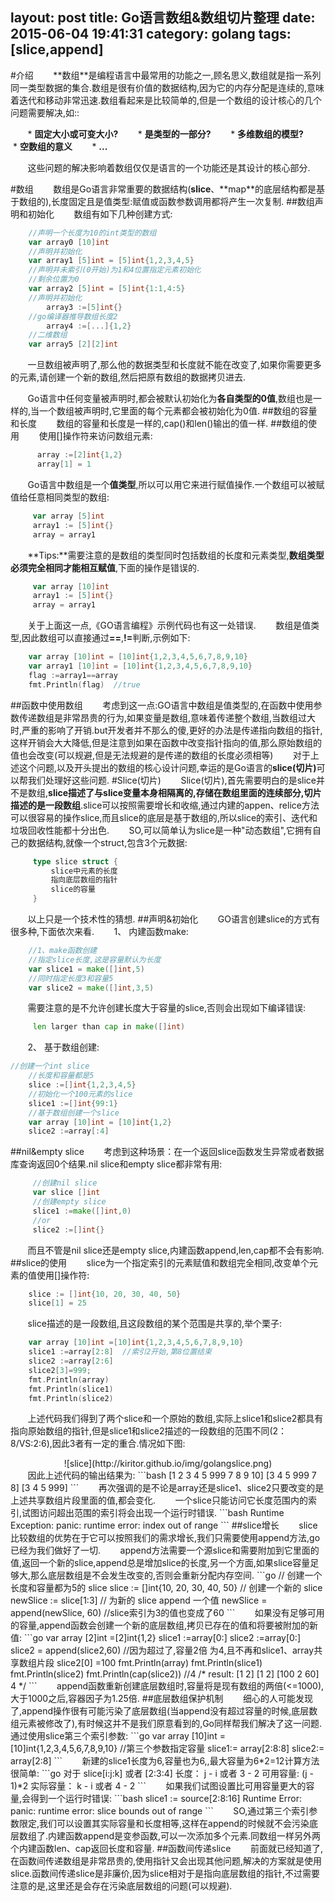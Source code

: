 layout: post
title: Go语言数组&数组切片整理
date: 2015-06-04 19:41:31
category: golang
tags: [slice,append]
---
#介绍
&#160; &#160; &#160; &#160;**<span class="color">数组</span>**是编程语言中最常用的功能之一,顾名思义,数组就是指一系列同一类型数据的集合.数组是很有价值的数据结构,因为它的内存分配是连续的,意味着迭代和移动非常迅速.数组看起来是比较简单的,但是一个数组的设计核心的几个问题需要解决,如::

&#160; &#160; &#160; &#160;* **固定大小或可变大小?**
&#160; &#160; &#160; &#160;* **是类型的一部分?**
&#160; &#160; &#160; &#160;* **多维数组的模型?**
&#160; &#160; &#160; &#160;* **空数组的意义**
&#160; &#160; &#160; &#160;* **...**

&#160; &#160; &#160; &#160;这些问题的解决影响着数组仅仅是语言的一个功能还是其设计的核心部分.
<!--more-->
#数组
&#160; &#160; &#160; &#160;数组是Go语言非常重要的数据结构(**<span class="color">slice</span>**、**<span class="color">map</span>**的底层结构都是基于数组的),长度固定且是值类型:赋值或函数参数调用都将产生一次复制.
##数组声明和初始化
&#160; &#160; &#160; &#160;数组有如下几种创建方式:
```go
    //声明一个长度为10的int类型的数组
	var array0 [10]int   
	//声明并初始化
	var array1 [5]int = [5]int{1,2,3,4,5}
	//声明并未索引(0开始)为1和4位置指定元素初始化
	//剩余位置为0
	var array2 [5]int = [5]int{1:1,4:5}
	//声明并初始化
	    array3 :=[5]int{}
	//go编译器推导数组长度2
	    array4 :=[...]{1,2}
	//二维数组
	var array5 [2][2]int
```
&#160; &#160; &#160; &#160;一旦数组被声明了,那么他的数据类型和长度就不能在改变了,如果你需要更多的元素,请创建一个新的数组,然后把原有数组的数据拷贝进去.

&#160; &#160; &#160; &#160;Go语言中任何变量被声明时,都会被默认初始化为**各自类型的0值**,数组也是一样的,当一个数组被声明时,它里面的每个元素都会被初始化为0值.
##数组的容量和长度
&#160; &#160; &#160; &#160;数组的容量和长度是一样的,cap()和len()输出的值一样.
##数组的使用
&#160; &#160; &#160; &#160;使用[]操作符来访问数组元素:
```go
      array :=[2]int{1,2}
	  array[1] = 1
```
&#160; &#160; &#160; &#160;Go语言中数组是一个**值类型**,所以可以用它来进行赋值操作.一个数组可以被赋值给任意相同类型的数组:
```go
     var array [5]int
	 array1 := [5]int{}
	 array = array1
```
&#160; &#160; &#160; &#160;**Tips:**需要注意的是数组的类型同时包括数组的长度和元素类型,<b>数组类型必须完全相同才能相互赋值</b>,下面的操作是错误的.
```go
     var array [10]int
	 array1 := [5]int{}
	 array = array1
```
&#160; &#160; &#160; &#160;关于上面这一点,《GO语言编程》示例代码也有这一处错误.
&#160; &#160; &#160; &#160;数组是值类型,因此数组可以直接通过<B>==</B>,<b>!=</b>判断,示例如下:
```go
	var array [10]int = [10]int{1,2,3,4,5,6,7,8,9,10}
	var array1 [10]int = [10]int{1,2,3,4,5,6,7,8,9,10}
	flag :=array1==array
	fmt.Println(flag)  //true
```
##函数中使用数组
&#160; &#160; &#160; &#160;考虑到这一点:GO语言中数组是值类型的,在函数中使用参数传递数组是非常昂贵的行为,如果变量是数组,意味着传递整个数组,当数组过大时,严重的影响了开销.but开发者并不那么的傻,更好的办法是传递指向数组的指针,这样开销会大大降低,但是注意到如果在函数中改变指针指向的值,那么原始数组的值也会改变(可以规避,但是无法规避的是传递的数组的长度必须相等)
&#160; &#160; &#160; &#160;对于上述这个问题,以及开头提出的数组的核心设计问题,幸运的是Go语言的<b><span class="color">slice(切片)</span></b>可以帮我们处理好这些问题.
#Slice(切片)
&#160; &#160; &#160; &#160;Slice(切片),首先需要明白的是slice并不是数组,<b>slice描述了与slice变量本身相隔离的,存储在数组里面的连续部分,切片描述的是一段数组</b>.slice可以按照需要增长和收缩,通过内建的appen、relice方法可以很容易的操作slice,而且slice的底层是基于数组的,所以slice的索引、迭代和垃圾回收性能都十分出色.
&#160; &#160; &#160; &#160;SO,可以简单认为slice是一种"动态数组",它拥有自己的数据结构,就像一个struct,包含3个元数据:
```go
     type slice struct {
	     slice中元素的长度
		 指向底层数组的指针
		 slice的容量
	 }
```
&#160; &#160; &#160; &#160;以上只是一个技术性的猜想.
##声明&初始化
&#160; &#160; &#160; &#160;GO语言创建slice的方式有很多种,下面依次来看.
&#160; &#160; &#160; &#160;1、 内建函数make:
```go
	//1、make函数创建
	//指定slice长度,这是容量默认为长度
	var slice1 = make([]int,5)
	//同时指定长度3和容量5
	var slice2 = make([]int,3,5)
```
&#160; &#160; &#160; &#160;需要注意的是不允许创建长度大于容量的slice,否则会出现如下编译错误:
```go
     len larger than cap in make([]int)
```
&#160; &#160; &#160; &#160;2、 基于数组创建:
```go
//创建一个int slice
	//长度和容量都是5
	slice :=[]int{1,2,3,4,5}
	//初始化一个100元素的slice
	slice1 :=[]int{99:1}
	//基于数组创建一个slice
	var array [10]int = [10]int{1,2}
	slice2 :=array[:4]
```
##nil&empty slice
&#160; &#160; &#160; &#160;考虑到这种场景：在一个返回slice函数发生异常或者数据库查询返回0个结果.nil slice和empty slice都非常有用:
```go
     //创建nil slice
     var slice []int
	 //创建empty slice
	 slice1 :=make([]int,0)
	 //or
	 slice2 :=[]int{}
```
&#160; &#160; &#160; &#160;而且不管是nil slice还是empty slice,内建函数append,len,cap都不会有影响.
##slice的使用
&#160; &#160; &#160; &#160;slice为一个指定索引的元素赋值和数组完全相同,改变单个元素的值使用[]操作符:
```go
	slice := []int{10, 20, 30, 40, 50}
	slice[1] = 25
```
&#160; &#160; &#160; &#160;slice描述的是一段数组,且这段数组的某个范围是共享的,举个栗子:
```go
	var array [10]int =[10]int{1,2,3,4,5,6,7,8,9,10}
	slice1 :=array[2:8]  //索引2开始,第8位置结束
	slice2 :=array[2:6]
	slice2[3]=999;
	fmt.Println(array)
	fmt.Println(slice1)
	fmt.Println(slice2)
```
&#160; &#160; &#160; &#160;上述代码我们得到了两个slice和一个原始的数组,实际上slice1和slice2都具有指向原始数组的指针,但是slice1和slice2描述的一段数组的范围不同(2：8/VS:2:6),因此3者有一定的重合.情况如下图:
<center>![slice](http://kiritor.github.io/img/golangslice.png)</center>
&#160; &#160; &#160; &#160;因此上述代码的输出结果为:
```bash
	[1 2 3 4 5 999 7 8 9 10]
	[3 4 5 999 7 8]
	[3 4 5 999]
```
&#160; &#160; &#160; &#160;再次强调的是不论是array还是slice1、slice2只要改变的是上述共享数组片段里面的值,都会变化.
&#160; &#160; &#160; &#160;一个slice只能访问它长度范围内的索引,试图访问超出范围的索引将会出现一个运行时错误.
```bash
	Runtime Exception:
	panic: runtime error: index out of range
```
##slice增长
&#160; &#160; &#160; &#160;slice比较数组的优势在于它可以按照我们的需求增长,我们只需要使用append方法,go已经为我们做好了一切.
&#160; &#160; &#160; &#160;append方法需要一个源slice和需要附加到它里面的值,返回一个新的slice,append总是增加slice的长度,另一个方面,如果slice容量足够大,那么底层数组是不会发生改变的,否则会重新分配内存空间.
```go
	// 创建一个长度和容量都为5的 slice
	slice := []int{10, 20, 30, 40, 50}
	// 创建一个新的 slice
	newSlice := slice[1:3]
	// 为新的 slice append 一个值
	newSlice = append(newSlice, 60)
	//slice索引为3的值也变成了60
```
&#160; &#160; &#160; &#160;如果没有足够可用的容量,append函数会创建一个新的底层数组,拷贝已存在的值和将要被附加的新值:
```go
    var array [2]int =[2]int{1,2}
	slice1 :=array[0:]
	slice2 :=array[0:]
	slice2 = append(slice2,60)
	//因为超过了,容量2倍 为4,且不再和slice1、array共享数组片段
	slice2[0] =100
	fmt.Println(array)
	fmt.Println(slice1)
	fmt.Println(slice2)
	fmt.Println(cap(slice2)) //4
	/*
      result:
		[1 2]
		[1 2]
		[100 2 60]
		4
    */
```
&#160; &#160; &#160; &#160;append函数重新创建底层数组时,容量将是现有数组的两倍(<=1000),大于1000之后,容器因子为1.25倍.
##底层数组保护机制
&#160; &#160; &#160; &#160;细心的人可能发现了,append操作很有可能污染了底层数组(当append没有超过容量的时候,底层数组元素被修改了),有时候这并不是我们原意看到的,Go同样帮我们解决了这一问题.通过使用slice第三个索引参数:
```go
    var array [10]int =[10]int{1,2,3,4,5,6,7,8,9,10}
	//第三个参数指定容量
	slice1:= array[2:8:8]
	slice2:= array[2:8]
```
&#160; &#160; &#160; &#160;新建的slice1长度为6,容量也为6,,最大容量为6*2=12计算方法很简单:
```go
	对于 slice[i:j:k] 或者 [2:3:4]
	长度： j - i 或者 3 - 2
	可用容量:  (j - 1)*2
	实际容量： k - i 或者 4 - 2
```
&#160; &#160; &#160; &#160;如果我们试图设置比可用容量更大的容量,会得到一个运行时错误:
```bash
	slice1 := source[2:8:16]
	Runtime Error:
	panic: runtime error: slice bounds out of range
```
&#160; &#160; &#160; &#160;SO,通过第三个索引参数限定,我们可以设置其实际容量和长度相等,这样在append的时候就不会污染底层数组了.内建函数append是变参函数,可以一次添加多个元素.同数组一样另外两个内建函数len、cap返回长度和容量.
##函数间传递slice
&#160; &#160; &#160; &#160;前面就已经知道了,在函数间传递数组是非常昂贵的,使用指针又会出现其他问题,解决的方案就是使用slice.函数间传递slice是非廉价,因为slice相对于是指向底层数组的指针,不过需要注意的是,这里还是会存在污染底层数组的问题(可以规避).